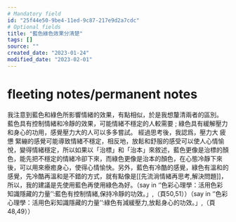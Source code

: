 ```yaml
---
# Mandatory field
id: "25f44e50-9be4-11ed-9c87-217e9d2a7cdc"
# Optional fields
title: "藍色綠色效果分清楚"
tags: []
source: ""
created_date: "2023-01-24"
modified_date: "2023-02-01"
---
```

# fleeting notes/permanent notes
我注意到藍色和綠色所影響情緒的效果，有點相似，於是我想釐清兩者的區別。
藍色具有控制情緒和冷靜的效果，可能情緒不穩定的人較需要 ; 綠色具有緩解壓力和身心的功用，感覺壓力大的人可以多多嘗試。
經過思考後，我認爲，壓力大 疲憊 緊繃的感覺可能導致情緒不穩定，相反地，放鬆和舒服的感受可以使人心情愉悅，變得情緒穩定，所以如果以「治標」和「治本」來敘述，藍色更像是治標的顏色，能先把不穩定的情緒冷卻下來，而綠色更像是治本的顏色，在心態冷靜下來後，可以用來療癒身心，使得心情愉快。另外，藍色有冷酷的感覺，綠色有溫和的感覺，先冷酷再溫和是不錯的方式，就有點像是[[先流淌情緒再思考,解決問題]]，所以，我的建議是先使用藍色再使用綠色為好。（say in ‘’色彩心理學：活用色彩知識隱藏的力量’’:藍色有控制情緒,保持冷靜的功效。」,（頁50,51））（say in ‘’色彩心理學：活用色彩知識隱藏的力量’’:綠色有減緩壓力,放鬆身心的功效。」,（頁48,49））